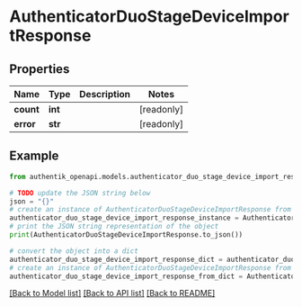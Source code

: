 # AuthenticatorDuoStageDeviceImportResponse


## Properties

Name | Type | Description | Notes
------------ | ------------- | ------------- | -------------
**count** | **int** |  | [readonly] 
**error** | **str** |  | [readonly] 

## Example

```python
from authentik_openapi.models.authenticator_duo_stage_device_import_response import AuthenticatorDuoStageDeviceImportResponse

# TODO update the JSON string below
json = "{}"
# create an instance of AuthenticatorDuoStageDeviceImportResponse from a JSON string
authenticator_duo_stage_device_import_response_instance = AuthenticatorDuoStageDeviceImportResponse.from_json(json)
# print the JSON string representation of the object
print(AuthenticatorDuoStageDeviceImportResponse.to_json())

# convert the object into a dict
authenticator_duo_stage_device_import_response_dict = authenticator_duo_stage_device_import_response_instance.to_dict()
# create an instance of AuthenticatorDuoStageDeviceImportResponse from a dict
authenticator_duo_stage_device_import_response_from_dict = AuthenticatorDuoStageDeviceImportResponse.from_dict(authenticator_duo_stage_device_import_response_dict)
```
[[Back to Model list]](../README.md#documentation-for-models) [[Back to API list]](../README.md#documentation-for-api-endpoints) [[Back to README]](../README.md)


